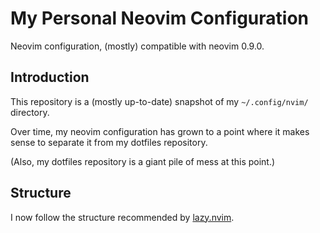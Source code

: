 # My Personal Neovim Configuration

Neovim configuration, (mostly) compatible with neovim 0.9.0.

## Introduction

This repository is a (mostly up-to-date) snapshot of my `~/.config/nvim/` directory.

Over time, my neovim configuration has grown to a point where it makes sense to separate it from my dotfiles repository.

(Also, my dotfiles repository is a giant pile of mess at this point.)


## Structure

I now follow the structure recommended by [lazy.nvim](https://github.com/folke/lazy.nvim#-structuring-your-plugins).
